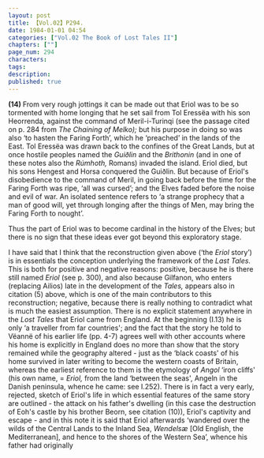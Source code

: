 ```yaml
---
layout: post
title: 【Vol.02】P294.
date: 1984-01-01 04:54
categories: ["Vol.02 The Book of Lost Tales II"]
chapters: [""]
page_num: 294
characters: 
tags: 
description: 
published: true
---
```


<p style="text-indent: 0;">
<B>(14) </B>From very rough jottings it can be made out that Eriol was to be so tormented with home longing that he set sail from Tol Eressëa with his son Heorrenda, against the command of Meril-i-Turinqi (see the passage cited on p. 284 from <I>The Chaining of Melko);</I> but his purpose in doing so was also ‘to hasten the Faring Forth’, which he ‘preached’ in the lands of the East. Tol Eressëa was drawn back to the confines of the Great Lands, but at once hostile peoples named the <I>Guiðlin</I> and the <I>Brithonin</I> (and in one of these notes also the <I>Rúmhoth,</I> Romans) invaded the island. Eriol died, but his sons Hengest and Horsa conquered the Guiðlin. But because of Eriol's disobedience to the command of Meril, in going back before the time for the Faring Forth was ripe, ‘all was cursed’; and the Elves faded before the noise and evil of war. An isolated sentence refers to ‘a strange prophecy that a man of good will, yet through longing after the things of Men, may bring the Faring Forth to nought’.
</p>

Thus the part of Eriol was to become cardinal in the history of the Elves; but there is no sign that these ideas ever got beyond this exploratory stage.

I have said that I think that the reconstruction given above (‘the <I>Eriol</I> story’) is in essentials the conception underlying the framework of the <I>Last Tales.</I> This is both for positive and negative reasons: positive, because he is there still named <I>Eriol</I> (see p. 300), and also because Gilfanon, who enters (replacing Ailios) late in the development of the <I>Tales,</I> appears also in citation (5) above, which is one of the main contributors to this reconstruction; negative, because there is really nothing to contradict what is much the easiest assumption. There is no explicit statement anywhere in the <I>Lost Tales</I> that Eriol came from England. At the beginning (I.13) he is only ‘a traveller from far countries'; and the fact that the story he told to Vëannë of his earlier life (pp. 4-7) agrees well with other accounts where his home is explicitly in England does no more than show that the story remained while the geography altered - just as the ‘black coasts' of his home survived in later writing to become the western coasts of Britain, whereas the earliest reference to them is the etymology of <I>Angol</I> ‘iron cliffs' (his own name, = <I>Eriol,</I> from the land ‘between the seas', Angeln in the Danish peninsula, whence he came: see I.252). There is in fact a very early, rejected, sketch of Eriol's life in which essential features of the same story are outlined - the attack on his father's dwelling (in this case the destruction of Eoh's castle by his brother Beorn, see citation (10)), Eriol's captivity and escape - and in this note it is said that Eriol afterwards ‘wandered over the wilds of the Central Lands to the Inland Sea, <I>Wendelsæ</I> [Old English, the Mediterranean], and hence to the shores of the Western Sea’, whence his father had originally

